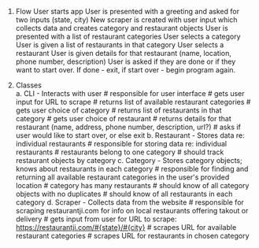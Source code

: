 1) Flow
    User starts app
    User is presented with a greeting and asked for two inputs (state, city)
    New scraper is created with user input which collects data and creates category and restaurant objects
    User is presented with a list of restaurant categories
    User selects a category
    User is given a list of restaurants in that category
    User selects a restaurant
    User is given details for that restaurant (name, location, phone number, description)
    User is asked if they are done or if they want to start over. If done - exit, if start over - begin program again.

2) Classes    
    a. CLI - Interacts with user
        # responsible for user interface
        # gets user input for URL to scrape
        # returns list of available restaurant categories
        # gets user choice of category
        # returns list of restaurants in that category
        # gets user choice of restaurant
        # returns details for that restaurant (name, address, phone number, description, url?)
        # asks if user would like to start over, or else exit
    b. Restaurant - Stores data re: individual restaurants
        # responsible for storing data re: individual restaurants
        # restaurants belong to one category
        # should track restaurant objects by category
    c. Category - Stores category objects; knows about restaurants in each category
        # responsible for finding and returning all available restaurant categories in the user's provided location
        # category has many restaurants
        # should know of all category objects with no duplicates
        # should know of all restaurants in each category
    d. Scraper - Collects data from the website
        # responsible for scraping restaurantji.com for info on local restaurants offering takout or delivery
        # gets input from user for URL to scrape: https://restaurantji.com/#{state}/#{city}
        # scrapes URL for available restaurant categories
        # scrapes URL for restaurants in chosen category